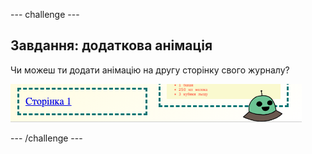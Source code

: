 \--- challenge \---

## Завдання: додаткова анімація

Чи можеш ти додати анімацію на другу сторінку свого журналу?

![знімок екрана](images/magazine-animation-challenge.png)

\--- /challenge \---